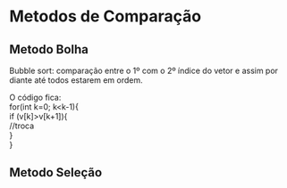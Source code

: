 <h1>Metodos de Comparação</h1>

<h2>Metodo Bolha</h2>

<p>Bubble sort: comparação entre o 1º com o 2º índice do vetor e assim por diante até todos estarem em ordem.

O código fica:  
  for(int k=0; k<k-1){\
    if (v[k]>v[k+1]){\
      //troca\
  }\
}

</p>

<h2>Metodo Seleção</h2>
<p></p>